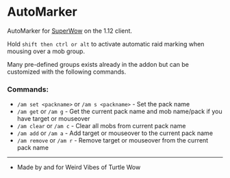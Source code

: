 # AutoMarker
AutoMarker for [SuperWow](https://github.com/balakethelock/SuperWoW/) on the 1.12 client.

Hold `shift then ctrl or alt` to activate automatic raid marking when mousing over a mob group.  


Many pre-defined groups exists already in the addon but can be customized with the following commands.  
### Commands:  

- `/am set <packname>` or `/am s <packname>` - Set the pack name
- `/am get` or `/am g` - Get the current pack name and mob name/pack if you have target or mouseover
- `/am clear` or `/am c` - Clear all mobs from current pack name
- `/am add` or `/am a` - Add target or mouseover to the current pack name
- `/am remove` or `/am r` - Remove target or mouseover from the current pack name

___
* Made by and for Weird Vibes of Turtle Wow  